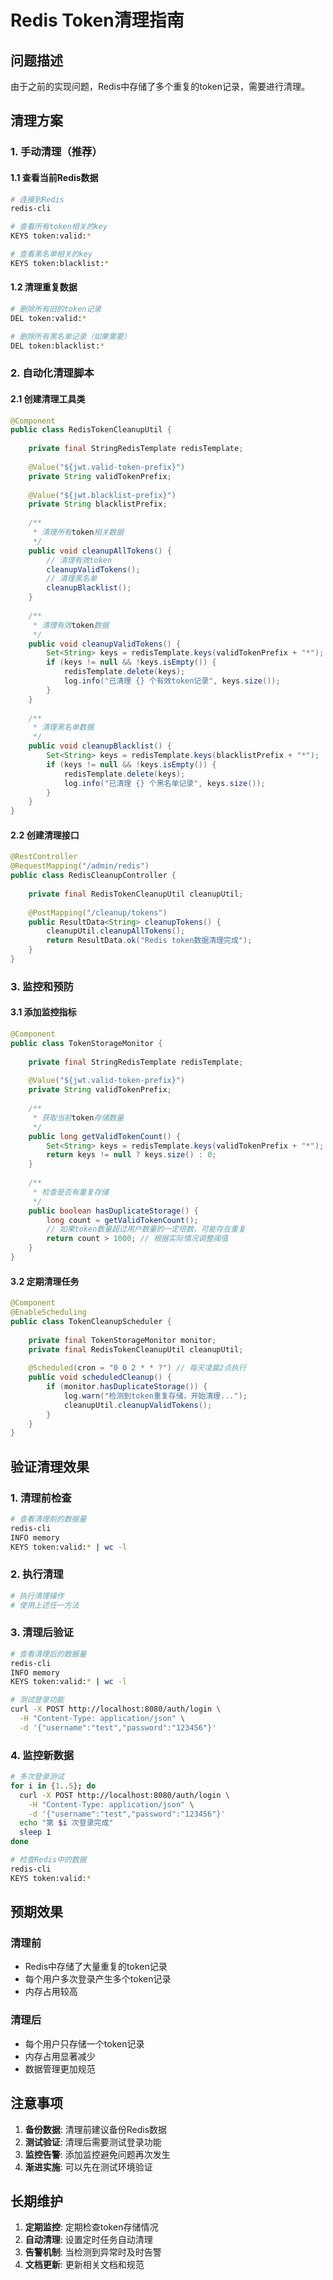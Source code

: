 # Redis Token清理指南

## 问题描述

由于之前的实现问题，Redis中存储了多个重复的token记录，需要进行清理。

## 清理方案

### 1. 手动清理（推荐）

#### 1.1 查看当前Redis数据
```bash
# 连接到Redis
redis-cli

# 查看所有token相关的key
KEYS token:valid:*

# 查看黑名单相关的key
KEYS token:blacklist:*
```

#### 1.2 清理重复数据
```bash
# 删除所有旧的token记录
DEL token:valid:*

# 删除所有黑名单记录（如果需要）
DEL token:blacklist:*
```

### 2. 自动化清理脚本

#### 2.1 创建清理工具类
```java
@Component
public class RedisTokenCleanupUtil {
    
    private final StringRedisTemplate redisTemplate;
    
    @Value("${jwt.valid-token-prefix}")
    private String validTokenPrefix;
    
    @Value("${jwt.blacklist-prefix}")
    private String blacklistPrefix;
    
    /**
     * 清理所有token相关数据
     */
    public void cleanupAllTokens() {
        // 清理有效token
        cleanupValidTokens();
        // 清理黑名单
        cleanupBlacklist();
    }
    
    /**
     * 清理有效token数据
     */
    public void cleanupValidTokens() {
        Set<String> keys = redisTemplate.keys(validTokenPrefix + "*");
        if (keys != null && !keys.isEmpty()) {
            redisTemplate.delete(keys);
            log.info("已清理 {} 个有效token记录", keys.size());
        }
    }
    
    /**
     * 清理黑名单数据
     */
    public void cleanupBlacklist() {
        Set<String> keys = redisTemplate.keys(blacklistPrefix + "*");
        if (keys != null && !keys.isEmpty()) {
            redisTemplate.delete(keys);
            log.info("已清理 {} 个黑名单记录", keys.size());
        }
    }
}
```

#### 2.2 创建清理接口
```java
@RestController
@RequestMapping("/admin/redis")
public class RedisCleanupController {
    
    private final RedisTokenCleanupUtil cleanupUtil;
    
    @PostMapping("/cleanup/tokens")
    public ResultData<String> cleanupTokens() {
        cleanupUtil.cleanupAllTokens();
        return ResultData.ok("Redis token数据清理完成");
    }
}
```

### 3. 监控和预防

#### 3.1 添加监控指标
```java
@Component
public class TokenStorageMonitor {
    
    private final StringRedisTemplate redisTemplate;
    
    @Value("${jwt.valid-token-prefix}")
    private String validTokenPrefix;
    
    /**
     * 获取当前token存储数量
     */
    public long getValidTokenCount() {
        Set<String> keys = redisTemplate.keys(validTokenPrefix + "*");
        return keys != null ? keys.size() : 0;
    }
    
    /**
     * 检查是否有重复存储
     */
    public boolean hasDuplicateStorage() {
        long count = getValidTokenCount();
        // 如果token数量超过用户数量的一定倍数，可能存在重复
        return count > 1000; // 根据实际情况调整阈值
    }
}
```

#### 3.2 定期清理任务
```java
@Component
@EnableScheduling
public class TokenCleanupScheduler {
    
    private final TokenStorageMonitor monitor;
    private final RedisTokenCleanupUtil cleanupUtil;
    
    @Scheduled(cron = "0 0 2 * * ?") // 每天凌晨2点执行
    public void scheduledCleanup() {
        if (monitor.hasDuplicateStorage()) {
            log.warn("检测到token重复存储，开始清理...");
            cleanupUtil.cleanupValidTokens();
        }
    }
}
```

## 验证清理效果

### 1. 清理前检查
```bash
# 查看清理前的数据量
redis-cli
INFO memory
KEYS token:valid:* | wc -l
```

### 2. 执行清理
```bash
# 执行清理操作
# 使用上述任一方法
```

### 3. 清理后验证
```bash
# 查看清理后的数据量
redis-cli
INFO memory
KEYS token:valid:* | wc -l

# 测试登录功能
curl -X POST http://localhost:8080/auth/login \
  -H "Content-Type: application/json" \
  -d '{"username":"test","password":"123456"}'
```

### 4. 监控新数据
```bash
# 多次登录测试
for i in {1..5}; do
  curl -X POST http://localhost:8080/auth/login \
    -H "Content-Type: application/json" \
    -d '{"username":"test","password":"123456"}'
  echo "第 $i 次登录完成"
  sleep 1
done

# 检查Redis中的数据
redis-cli
KEYS token:valid:*
```

## 预期效果

### 清理前
- Redis中存储了大量重复的token记录
- 每个用户多次登录产生多个token记录
- 内存占用较高

### 清理后
- 每个用户只存储一个token记录
- 内存占用显著减少
- 数据管理更加规范

## 注意事项

1. **备份数据**: 清理前建议备份Redis数据
2. **测试验证**: 清理后需要测试登录功能
3. **监控告警**: 添加监控避免问题再次发生
4. **渐进实施**: 可以先在测试环境验证

## 长期维护

1. **定期监控**: 定期检查token存储情况
2. **自动清理**: 设置定时任务自动清理
3. **告警机制**: 当检测到异常时及时告警
4. **文档更新**: 更新相关文档和规范 